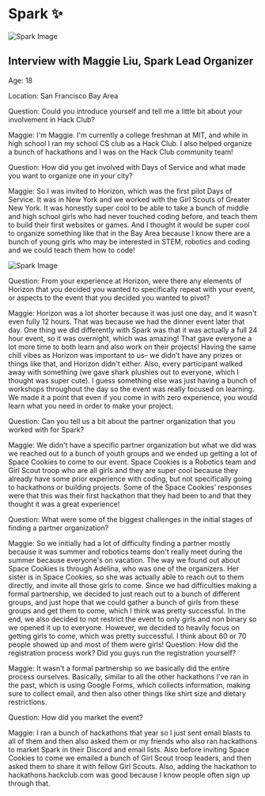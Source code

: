 # Spark ✨

![Spark Image](https://cloud-mpmp8lqkn-hack-club-bot.vercel.app/0dsc08600-min.jpg)

## Interview with Maggie Liu, Spark Lead Organizer
Age: 18

Location: San Francisco Bay Area

Question: Could you introduce yourself and tell me a little bit about your involvement in Hack Club?

Maggie: I'm Maggie. I'm currently a college freshman at MIT, and while in high school I ran my school CS club as a Hack Club. I also helped organize a bunch of hackathons and I was on the Hack Club community team!

Question: How did you get involved with Days of Service and what made you want to organize one in your city?

Maggie: So I was invited to Horizon, which was the first pilot Days of Service. It was in New York and we worked with the Girl Scouts of Greater New York. It was honestly super cool to be able to take a bunch of middle and high school girls who had never touched coding before, and  teach them to build their first websites or games. And I thought it would be super cool to organize something like that in the Bay Area because I know there are a bunch of young girls who may be interested in STEM, robotics and coding and we could teach them how to code!

![Spark Image](https://cloud-mpmp8lqkn-hack-club-bot.vercel.app/0dsc08600-min.jpg)

Question: From your experience at Horizon, were there any elements of Horizon that you decided you wanted to specifically repeat with your event, or aspects to the event that you decided you wanted to pivot?

Maggie: Horizon was a lot shorter because it was just one day, and it wasn't even fully 12 hours. That was because we had the dinner event later that day. One thing we did differently with Spark was that it was actually a full 24 hour event, so it was overnight, which was amazing! That gave everyone a lot more time to both learn and also work on their projects! Having the same chill vibes as Horizon was important to us– we didn't have any prizes or things like that, and Horizon didn't either. Also, every participant walked away with something (we gave shark plushies out to everyone, which I thought was super cute). I guess something else was just having a bunch of workshops throughout the day so the event was really focused on learning. We made it a point that even if you come in with zero experience, you would learn what you need in order to make your project. 


Question: Can you tell us a bit about the partner organization that you worked with for Spark?

Maggie: We didn't have a specific partner organization but what we did was we reached out to a bunch of youth groups and we ended up getting a lot of Space Cookies to come to our event. Space Cookies is a Robotics team and Girl Scout troop who are all girls and they are super cool because they already have some prior experience with coding, but not specifically going to hackathons or building projects. Some of the Space Cookies’ responses were that this was their first hackathon that they had been to and that they thought it was a great experience! 


Question: What were some of the biggest challenges in the initial stages of finding a partner organization? 

Maggie:  So we initially had a lot of difficulty finding a partner mostly because it was summer and robotics teams don't really meet during the summer because everyone's on vacation. The way we found out about Space Cookies is through Adelina, who was one of the organizers. Her sister is in Space Cookies, so she was actually able to reach out to them directly, and invite all those girls to come. Since we had difficulties making a formal partnership, we decided to just reach out to a bunch of different groups, and just hope that we could gather a bunch of girls from these groups and get them to come, which I think was pretty successful. In the end, we also decided to not restrict the event to only girls and non binary so we opened it up to everyone. However, we decided to heavily focus on getting girls to come, which was pretty successful. I think about 60 or 70 people showed up and most of them were girls!
Question: How did the registration process work? Did you guys run the registration yourself? 

Maggie: It wasn't a formal partnership so we basically did the entire process ourselves.
Basically, similar to all the other hackathons I've ran in the past, which is using Google Forms, which collects information, making sure to collect email, and then also other things like shirt size and dietary restrictions.

Question: How did you market the event?

Maggie: I ran a bunch of hackathons that year so I just sent email blasts to all of them and then also asked them or my friends who also ran hackathons to market Spark in their Discord and email lists. Also before inviting Space Cookies to come we emailed a bunch of Girl Scout troop leaders, and then asked them to share it with fellow Girl Scouts. Also, adding the hackathon to hackathons.hackclub.com was good because I know people often sign up through that. 


